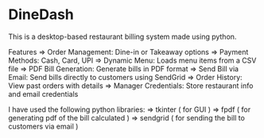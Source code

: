 # DineDash
This is a desktop-based restaurant billing system made using python. 

Features
=> Order Management: Dine-in or Takeaway options
=> Payment Methods: Cash, Card, UPI
=> Dynamic Menu: Loads menu items from a CSV file
=> PDF Bill Generation: Generate bills in PDF format
=> Send Bill via Email: Send bills directly to customers using SendGrid
=> Order History: View past orders with details
=> Manager Credentials: Store restaurant info and email credentials

I have used the following python libraries:
=> tkinter ( for GUI )
=> fpdf ( for generating pdf of the bill calculated )
=> sendgrid ( for sending the bill to customers via email )
